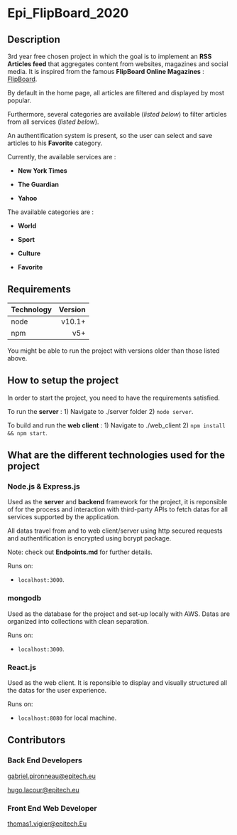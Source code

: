 # Epi_FlipBoard_2020

## Description

3rd year free chosen project in which the goal is to implement an __RSS Articles feed__ that aggregates content from websites, magazines and social media.
It is inspired from the famous __FlipBoard Online Magazines__ : [FlipBoard](https://flipboard.com).


By default in the home page, all articles are filtered and displayed by most popular.


Furthermore, several categories are available (*listed below*) to filter articles from all services (*listed below*).


An authentification system is present, so the user can select and save articles to his __Favorite__ category.


Currently, the available services are :

* **New York Times**

* **The Guardian**

* **Yahoo**

The available categories are :

* **World**

* **Sport**

* **Culture**

* **Favorite**

## Requirements

| Technology    | Version |
|:-------       | -------:|
| node | v10.1+ |
| npm | v5+ |

You might be able to run the project with versions older than those listed above.

## How to setup the project

In order to start the project, you need to have the requirements satisfied.

To run the **server** : 1) Navigate to ./server folder 2) `node server`.

To build and run the **web client** : 1) Navigate to ./web_client 2) `npm install && npm start`.

## What are the different technologies used for the project

### Node.js & Express.js

Used as the __server__ and __backend__ framework for the project, it is reponsible of for the process and interaction with third-party APIs to fetch datas for all services supported by the application.


All datas travel from and to web client/server using http secured requests and authentification is encrypted using bcrypt package.


Note: check out __Endpoints.md__ for further details.


Runs on:

* `localhost:3000`.

### mongodb

Used as the database for the project and set-up locally with AWS.
Datas are organized into collections with clean separation.


Runs on:

* `localhost:3000`.

### React.js

Used as the web client. It is reponsible to display and visually structured all the datas for the user experience.


Runs on:

* `localhost:8080` for local machine.

## Contributors

### Back End Developers

gabriel.pironneau@epitech.eu

hugo.lacour@epitech.eu

### Front End Web Developer

thomas1.vigier@epitech.Eu
